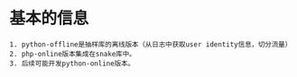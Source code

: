 # 基本的信息

    1. python-offline是抽样库的离线版本（从日志中获取user identity信息，切分流量）
	2. php-online版本集成在snake库中。
	3. 后续可能开发python-online版本。
	
